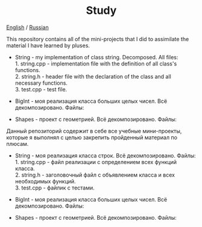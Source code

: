 <h1 align="center">Study</h1>
<p><u>English</u> / <a href="#ru">Russian</a></p>

<p><a name="#en">This repository contains all of the mini-projects that I did to assimilate the material I have learned by pluses.</a></p>
<ul>
  <li><p>String - my implementation of class string. Decomposed. All files:<br>1. string.cpp - implementation file with the definition of all class's functions. <br>2. string.h - header file with the declaration of the class and all necessary functions.<br>3. test.cpp - test file.</p></li>
  
  <li><p>BigInt - моя реализация класса больших целых чисел. Всё декомпозировано. Файлы:</p></li>
  <li><p>Shapes - проект с геометрией. Всё декомпозировано. Файлы:</p></li>
</ul>

<p><a name="#ru">Данный репозиторий содержит в себе все учебные мини-проекты, которые я выполнял с целью закрепить пройденный материал по плюсам.</a></p>
<ul>
  <li><p>String - моя реализация класса строк. Всё декомпозировано. Файлы:<br>1. string.cpp - файл реализации с определением всех функций класса. <br>2. string.h - заголовочный файл с объявлением класса и всех необходимых функций.<br>3. test.cpp - файлик с тестами.</p></li>
  
  <li><p>BigInt - моя реализация класса больших целых чисел. Всё декомпозировано. Файлы:</p></li>
  <li><p>Shapes - проект с геометрией. Всё декомпозировано. Файлы:</p></li>
</ul>
